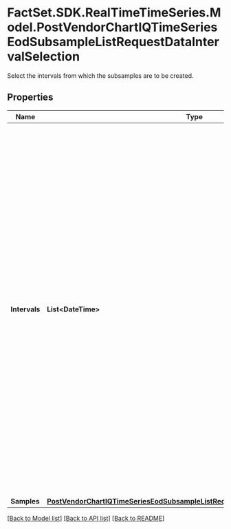 # FactSet.SDK.RealTimeTimeSeries.Model.PostVendorChartIQTimeSeriesEodSubsampleListRequestDataIntervalSelection
Select the intervals from which the subsamples are to be created.

## Properties

Name | Type | Description | Notes
------------ | ------------- | ------------- | -------------
**Intervals** | **List&lt;DateTime&gt;** | Non-empty intervals of days to consider for the request. The array contains a list of at least two days in increasing order. Each pair of adjacent entries day_n and day_(n+1) specifies a half-open interval, that is a range of days d where day_n &lt;&#x3D; d &lt; day_(n+1). A subsample is computed for each interval. The valid range of intervals is between 1900-01-01 and the day after the current day. | [optional] 
**Samples** | [**PostVendorChartIQTimeSeriesEodSubsampleListRequestDataIntervalSelectionSamples**](PostVendorChartIQTimeSeriesEodSubsampleListRequestDataIntervalSelectionSamples.md) |  | [optional] 

[[Back to Model list]](../README.md#documentation-for-models) [[Back to API list]](../README.md#documentation-for-api-endpoints) [[Back to README]](../README.md)

